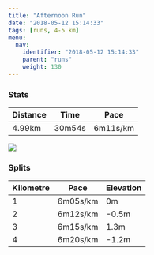 ```yaml
---
title: "Afternoon Run"
date: "2018-05-12 15:14:33"
tags: [runs, 4-5 km]
menu:
  nav:
    identifier: "2018-05-12 15:14:33"
    parent: "runs"
    weight: 130
---
```


### Stats

| Distance | Time | Pace |
|----------|------|------|
|4.99km|30m54s|6m11s/km|

<img src='https://maps.googleapis.com/maps/api/staticmap?maptype=roadmap&path=enc:ewjeI|gyLVaBmAoBpC~DMzEfEbO~DbFhF`BfK~RbGjTdFzb@s@_BfAxRuAnh@hAeTu@wf@h@dBkHue@cGgVuJkPsDYiDeEaEgMm@sIcCqDvA|Cg@v@&key=AIzaSyAfqMeaZ1CCJFGP5cWud__oZnT_Pybg-1M&size=800x800&markers=color:yellow|label:S|53.47203,-2.26447&markers=color:green|label:F|53.47216000000001,-2.26453'>

### Splits

| Kilometre | Pace | Elevation |
|------|------|-----------|
|1|6m05s/km|0m|
|2|6m12s/km|-0.5m|
|3|6m15s/km|1.3m|
|4|6m20s/km|-1.2m|
